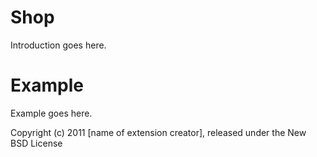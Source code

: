 Shop
====

Introduction goes here.


Example
=======

Example goes here.


Copyright (c) 2011 [name of extension creator], released under the New BSD License
